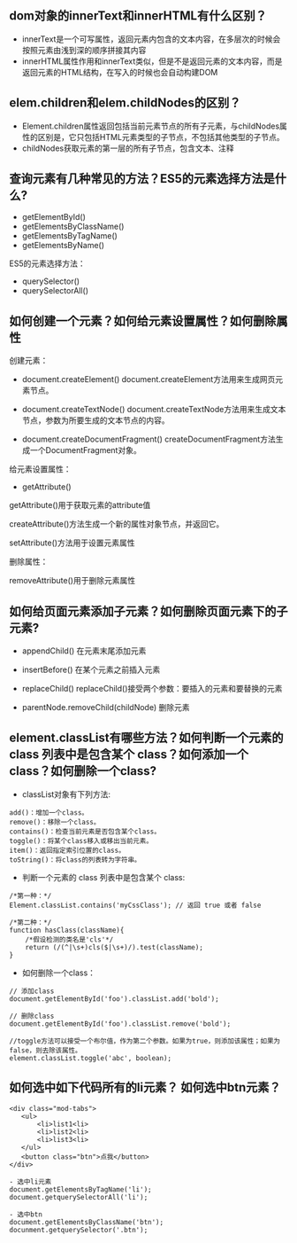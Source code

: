## dom对象的innerText和innerHTML有什么区别？
- innerText是一个可写属性，返回元素内包含的文本内容，在多层次的时候会按照元素由浅到深的顺序拼接其内容
- innerHTML属性作用和innerText类似，但是不是返回元素的文本内容，而是返回元素的HTML结构，在写入的时候也会自动构建DOM

## elem.children和elem.childNodes的区别？
- Element.children属性返回包括当前元素节点的所有子元素，与childNodes属性的区别是，它只包括HTML元素类型的子节点，不包括其他类型的子节点。
- childNodes获取元素的第一层的所有子节点，包含文本、注释
## 查询元素有几种常见的方法？ES5的元素选择方法是什么?
- getElementById()
- getElementsByClassName()
- getElementsByTagName()
- getElementsByName()

ES5的元素选择方法：
- querySelector()
- querySelectorAll()

## 如何创建一个元素？如何给元素设置属性？如何删除属性
创建元素：
- document.createElement()
document.createElement方法用来生成网页元素节点。

- document.createTextNode()
document.createTextNode方法用来生成文本节点，参数为所要生成的文本节点的内容。

- document.createDocumentFragment()
createDocumentFragment方法生成一个DocumentFragment对象。

给元素设置属性：
- getAttribute()

getAttribute()用于获取元素的attribute值

createAttribute()方法生成一个新的属性对象节点，并返回它。

setAttribute()方法用于设置元素属性

删除属性：

removeAttribute()用于删除元素属性

## 如何给页面元素添加子元素？如何删除页面元素下的子元素?
- appendChild()
在元素末尾添加元素

- insertBefore()
在某个元素之前插入元素

- replaceChild()
replaceChild()接受两个参数：要插入的元素和要替换的元素

- parentNode.removeChild(childNode)
删除元素

## element.classList有哪些方法？如何判断一个元素的 class 列表中是包含某个 class？如何添加一个class？如何删除一个class?

- classList对象有下列方法:

```
add()：增加一个class。
remove()：移除一个class。
contains()：检查当前元素是否包含某个class。
toggle()：将某个class移入或移出当前元素。
item()：返回指定索引位置的class。
toString()：将class的列表转为字符串。
```

- 判断一个元素的 class 列表中是包含某个 class:

```
/*第一种：*/
Element.classList.contains('myCssClass'); // 返回 true 或者 false

/*第二种：*/
function hasClass(className){
	/*假设检测的类名是'cls'*/
	return (/(^|\s+)cls($|\s+)/).test(className);
}
```

- 如何删除一个class：

```
// 添加class
document.getElementById('foo').classList.add('bold');

// 删除class
document.getElementById('foo').classList.remove('bold');

//toggle方法可以接受一个布尔值，作为第二个参数。如果为true，则添加该属性；如果为false，则去除该属性。
element.classList.toggle('abc', boolean);
```

## 如何选中如下代码所有的li元素？ 如何选中btn元素？

```
<div class="mod-tabs">
   <ul>
       <li>list1<li>
       <li>list2<li>
       <li>list3<li>
   </ul>
   <button class="btn">点我</button>
</div>

- 选中li元素
document.getElementsByTagName('li');
document.getquerySelectorAll('li');

- 选中btn
document.getElementsByClassName('btn');
docunment.getquerySelector('.btn');
```